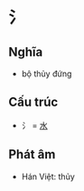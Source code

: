 # 氵

## Nghĩa

* bộ thủy đứng

## Cấu trúc
* 氵 = [水](水.md)

## Phát âm

* Hán Việt: thủy

<script>window.HANZI_FIELD='氵';</script>